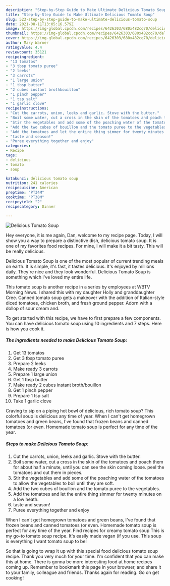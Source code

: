 ```yaml
---
description: "Step-by-Step Guide to Make Ultimate Delicious Tomato Soup"
title: "Step-by-Step Guide to Make Ultimate Delicious Tomato Soup"
slug: 523-step-by-step-guide-to-make-ultimate-delicious-tomato-soup
date: 2021-08-11T13:05:16.579Z
image: https://img-global.cpcdn.com/recipes/6426303/680x482cq70/delicious-tomato-soup-recipe-main-photo.jpg
thumbnail: https://img-global.cpcdn.com/recipes/6426303/680x482cq70/delicious-tomato-soup-recipe-main-photo.jpg
cover: https://img-global.cpcdn.com/recipes/6426303/680x482cq70/delicious-tomato-soup-recipe-main-photo.jpg
author: Mary Warner
ratingvalue: 4.4
reviewcount: 35121
recipeingredient:
- "13 tomatos"
- "3 tbsp tomato puree"
- "2 leeks"
- "3 carrots"
- "1 large union"
- "1 tbsp butter"
- "2 cubes instant brothbouillon"
- "1 pinch pepper"
- "1 tsp salt"
- "1 garlic clove"
recipeinstructions:
- "Cut the carrots, union, leeks and garlic. Stove with the butter."
- "Boil some water, cut a cross in the skin of the tomatoes and poach them for about half a minute, until you can see the skin coming loose. peel the tomatoes and cut them in pieces."
- "Stir the vegetables and add some of the poaching water of the tomatoes to allow the vegetables to boil until they are soft."
- "Add the two cubes of bouillon and the tomato puree to the vegetables."
- "Add the tomatoes and let the entire thing simmer for twenty minutes on a low heath."
- "taste and season!"
- "Puree everything together and enjoy"
categories:
- Recipe
tags:
- delicious
- tomato
- soup

katakunci: delicious tomato soup 
nutrition: 241 calories
recipecuisine: American
preptime: "PT34M"
cooktime: "PT38M"
recipeyield: "2"
recipecategory: Dinner

---
```



![Delicious Tomato Soup](https://img-global.cpcdn.com/recipes/6426303/680x482cq70/delicious-tomato-soup-recipe-main-photo.jpg)

Hey everyone, it is me again, Dan, welcome to my recipe page. Today, I will show you a way to prepare a distinctive dish, delicious tomato soup. It is one of my favorites food recipes. For mine, I will make it a bit tasty. This will be really delicious.

Delicious Tomato Soup is one of the most popular of current trending meals on earth. It is simple, it's fast, it tastes delicious. It's enjoyed by millions daily. They're nice and they look wonderful. Delicious Tomato Soup is something which I've loved my entire life.

This tomato soup is another recipe in a series by employees at WBTV Morning News. I shared this with my daughter Holly and granddaughter Cree. Canned tomato soup gets a makeover with the addition of Italian-style diced tomatoes, chicken broth, and fresh ground pepper. Adorn with a dollop of sour cream and.


To get started with this recipe, we have to first prepare a few components. You can have delicious tomato soup using 10 ingredients and 7 steps. Here is how you cook it.

<!--inarticleads1-->

##### The ingredients needed to make Delicious Tomato Soup:

1. Get 13 tomatos
1. Get 3 tbsp tomato puree
1. Prepare 2 leeks
1. Make ready 3 carrots
1. Prepare 1 large union
1. Get 1 tbsp butter
1. Make ready 2 cubes instant broth/bouillon
1. Get 1 pinch pepper
1. Prepare 1 tsp salt
1. Take 1 garlic clove


Craving to sip on a piping hot bowl of delicious, rich tomato soup? This colorful soup is delicious any time of year. When I can&#39;t get homegrown tomatoes and green beans, I&#39;ve found that frozen beans and canned tomatoes (or even. Homemade tomato soup is perfect for any time of the year. 

<!--inarticleads2-->

##### Steps to make Delicious Tomato Soup:

1. Cut the carrots, union, leeks and garlic. Stove with the butter.
1. Boil some water, cut a cross in the skin of the tomatoes and poach them for about half a minute, until you can see the skin coming loose. peel the tomatoes and cut them in pieces.
1. Stir the vegetables and add some of the poaching water of the tomatoes to allow the vegetables to boil until they are soft.
1. Add the two cubes of bouillon and the tomato puree to the vegetables.
1. Add the tomatoes and let the entire thing simmer for twenty minutes on a low heath.
1. taste and season!
1. Puree everything together and enjoy


When I can&#39;t get homegrown tomatoes and green beans, I&#39;ve found that frozen beans and canned tomatoes (or even. Homemade tomato soup is perfect for any time of the year. Find recipes for creamy tomato soup This is my go-to tomato soup recipe. It&#39;s easily made vegan (if you use. This soup is everything I want tomato soup to be! 

So that is going to wrap it up with this special food delicious tomato soup recipe. Thank you very much for your time. I'm confident that you can make this at home. There is gonna be more interesting food at home recipes coming up. Remember to bookmark this page in your browser, and share it to your family, colleague and friends. Thanks again for reading. Go on get cooking!
